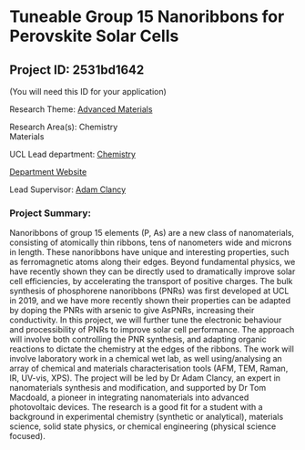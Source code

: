 # Tuneable Group 15 Nanoribbons for Perovskite Solar Cells

## Project ID: **2531bd1642**
(You will need this ID for your application)

Research Theme: [Advanced Materials](../themes/advanced-materials.md)

Research Area(s):
Chemistry<br />Materials

UCL Lead department: [Chemistry](../departments/chemistry.md)

[Department Website](https://www.ucl.ac.uk/chemistry)

Lead Supervisor: [Adam Clancy](https://profiles.ucl.ac.uk/63644)

### Project Summary:

Nanoribbons of group 15 elements (P, As) are a new class of nanomaterials, consisting of atomically thin ribbons, tens of nanometers wide and microns in length. These nanoribbons have unique and interesting properties, such as ferromagnetic atoms along their edges. Beyond fundamental physics, we have recently shown they can be directly used to dramatically improve solar cell efficiencies, by accelerating the transport of positive charges. 
The bulk synthesis of phosphorene nanoribbons (PNRs) was first developed at UCL in 2019, and we have more recently shown their properties can be adapted by doping the PNRs with arsenic to give AsPNRs, increasing their conductivity. In this project, we will further tune the electronic behaviour and processibility of PNRs to improve solar cell performance. The approach will involve both controlling the PNR synthesis, and adapting organic reactions to dictate the chemistry at the edges of the ribbons. The work will involve laboratory work in a chemical wet lab, as well using/analysing an array of chemical and materials characterisation tools (AFM, TEM, Raman, IR, UV-vis, XPS).
The project will be led by Dr Adam Clancy, an expert in nanomaterials synthesis and modification, and supported by Dr Tom Macdoald, a pioneer in integrating nanomaterials into advanced photovoltaic devices. The research is a good fit for a student with a background in experimental chemistry (synthetic or analytical), materials science, solid state physics, or chemical engineering (physical science focused).
